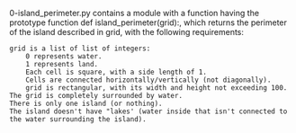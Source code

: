 0-island_perimeter.py contains a module with a function having the prototype function def island_perimeter(grid):, which returns the perimeter of the island described in grid, with the following requirements:

    grid is a list of list of integers:
        0 represents water.
        1 represents land.
        Each cell is square, with a side length of 1.
        Cells are connected horizontally/vertically (not diagonally).
        grid is rectangular, with its width and height not exceeding 100.
    The grid is completely surrounded by water.
    There is only one island (or nothing).
    The island doesn't have "lakes' (water inside that isn't connected to the water surrounding the island).
